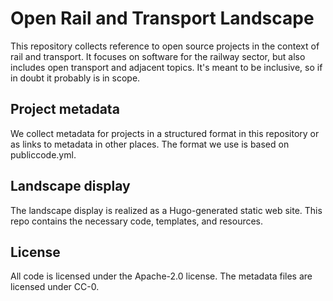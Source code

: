 # Open Rail and Transport Landscape

This repository collects reference to open source projects in the context of rail and transport. It focuses on software for the railway sector, but also includes open transport and adjacent topics. It's meant to be inclusive, so if in doubt it probably is in scope.

## Project metadata

We collect metadata for projects in a structured format in this repository or as links to metadata in other places. The format we use is based on publiccode.yml.

## Landscape display

The landscape display is realized as a Hugo-generated static web site. This repo contains the necessary code, templates, and resources.

## License

All code is licensed under the Apache-2.0 license. The metadata files are licensed under CC-0.
